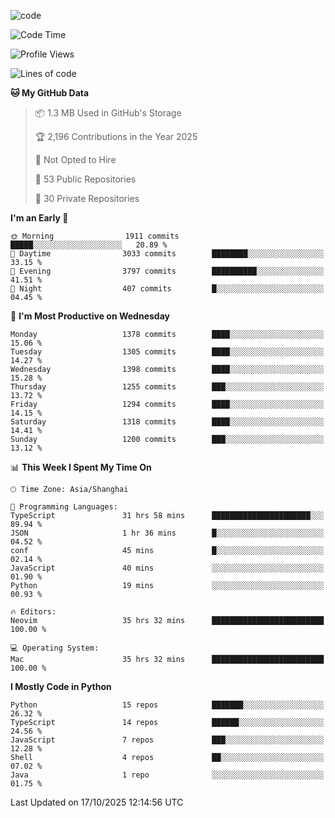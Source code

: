 
<!--
**liuyaanng/liuyaanng** is a ✨ _special_ ✨ repository because its `README.md` (this file) appears on your GitHub profile.

Here are some ideas to get you started:

- 🔭 I’m currently working on ...
- 🌱 I’m currently learning ...
- 👯 I’m looking to collaborate on ...
- 🤔 I’m looking for help with ...
- 💬 Ask me about ...
- 📫 How to reach me: ...
- 😄 Pronouns: ...
- ⚡ Fun fact: ...
-->


![code](https://cdn.jsdelivr.net/gh/liuyaanng/liuyaanng@1.0/code.gif) 

<!--START_SECTION:waka-->
![Code Time](http://img.shields.io/badge/Code%20Time-2%2C035%20hrs%2020%20mins-blue)

![Profile Views](http://img.shields.io/badge/Profile%20Views-0-blue)

![Lines of code](https://img.shields.io/badge/From%20Hello%20World%20I%27ve%20Written-28.9%20million%20lines%20of%20code-blue)

**🐱 My GitHub Data** 

> 📦 1.3 MB Used in GitHub's Storage 
 > 
> 🏆 2,196 Contributions in the Year 2025
 > 
> 🚫 Not Opted to Hire
 > 
> 📜 53 Public Repositories 
 > 
> 🔑 30 Private Repositories 
 > 
**I'm an Early 🐤** 

```text
🌞 Morning                1911 commits        █████░░░░░░░░░░░░░░░░░░░░   20.89 % 
🌆 Daytime                3033 commits        ████████░░░░░░░░░░░░░░░░░   33.15 % 
🌃 Evening                3797 commits        ██████████░░░░░░░░░░░░░░░   41.51 % 
🌙 Night                  407 commits         █░░░░░░░░░░░░░░░░░░░░░░░░   04.45 % 
```
📅 **I'm Most Productive on Wednesday** 

```text
Monday                   1378 commits        ████░░░░░░░░░░░░░░░░░░░░░   15.06 % 
Tuesday                  1305 commits        ████░░░░░░░░░░░░░░░░░░░░░   14.27 % 
Wednesday                1398 commits        ████░░░░░░░░░░░░░░░░░░░░░   15.28 % 
Thursday                 1255 commits        ███░░░░░░░░░░░░░░░░░░░░░░   13.72 % 
Friday                   1294 commits        ████░░░░░░░░░░░░░░░░░░░░░   14.15 % 
Saturday                 1318 commits        ████░░░░░░░░░░░░░░░░░░░░░   14.41 % 
Sunday                   1200 commits        ███░░░░░░░░░░░░░░░░░░░░░░   13.12 % 
```


📊 **This Week I Spent My Time On** 

```text
🕑︎ Time Zone: Asia/Shanghai

💬 Programming Languages: 
TypeScript               31 hrs 58 mins      ██████████████████████░░░   89.94 % 
JSON                     1 hr 36 mins        █░░░░░░░░░░░░░░░░░░░░░░░░   04.52 % 
conf                     45 mins             █░░░░░░░░░░░░░░░░░░░░░░░░   02.14 % 
JavaScript               40 mins             ░░░░░░░░░░░░░░░░░░░░░░░░░   01.90 % 
Python                   19 mins             ░░░░░░░░░░░░░░░░░░░░░░░░░   00.93 % 

🔥 Editors: 
Neovim                   35 hrs 32 mins      █████████████████████████   100.00 % 

💻 Operating System: 
Mac                      35 hrs 32 mins      █████████████████████████   100.00 % 
```

**I Mostly Code in Python** 

```text
Python                   15 repos            ███████░░░░░░░░░░░░░░░░░░   26.32 % 
TypeScript               14 repos            ██████░░░░░░░░░░░░░░░░░░░   24.56 % 
JavaScript               7 repos             ███░░░░░░░░░░░░░░░░░░░░░░   12.28 % 
Shell                    4 repos             ██░░░░░░░░░░░░░░░░░░░░░░░   07.02 % 
Java                     1 repo              ░░░░░░░░░░░░░░░░░░░░░░░░░   01.75 % 
```




 Last Updated on 17/10/2025 12:14:56 UTC
<!--END_SECTION:waka-->

